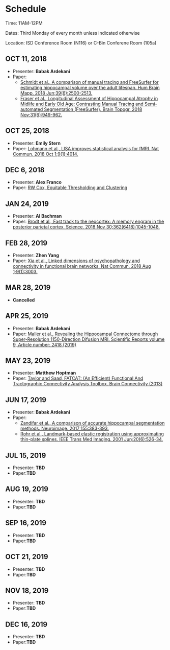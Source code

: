 # Schedule

Time: 11AM-12PM

Dates: Third Monday of every month unless indicated otherwise

Location: ISD Conference Room (N116) or C-Bin Conferene Room (105a)

## OCT 11, 2018
- Presenter: **Babak Ardekani**
- Paper:
  - [Schmidt et al., A comparison of manual tracing and FreeSurfer for estimating hippocampal
volume over the adult lifespan. Hum Brain Mapp. 2018 Jun;39(6):2500-2513.](DOCS/Schmidt2018.pdf)
  - [Fraser et al., Longitudinal Assessment of Hippocampal Atrophy in Midlife and Early Old Age: Contrasting Manual Tracing and 
Semi-automated Segmentation (FreeSurfer). Brain Topogr. 2018 Nov;31(6):949-962.](DOCS/Fraser2018.pdf)

## OCT 25, 2018
- Presenter: **Emily Stern**
- Paper: [Lohmann et al., LISA improves statistical analysis for fMRI. Nat Commun. 2018 Oct
1;9(1):4014.](https://www.nature.com/articles/s41467-018-06304-z)

## DEC 6, 2018
- Presenter: **Alex Franco**
- Paper: [RW Cox, Equitable Thresholding and Clustering](https://www.biorxiv.org/content/10.1101/295931v1)

## JAN 24, 2019
- Presenter: **Al Bachman**
- Paper: [Brodt et al., Fast track to the neocortex: A memory engram in the posterior parietal cortex. Science. 2018 Nov
30;362(6418):1045-1048.](DOCS/Brodt2018.pdf)

## FEB 28, 2019
- Presenter: **Zhen Yang**
- Paper: [Xia et al., Linked dimensions of psychopathology and connectivity in functional brain networks. Nat 
Commun. 2018 Aug 1;9(1):3003.](DOCS/Xia2018.pdf)

## MAR 28, 2019
- **Cancelled**

## APR 25, 2019
- Presenter: **Babak Ardekani**
- Paper: [Maller et al., Revealing the Hippocampal Connectome through Super-Resolution 1150-Direction Difusion MRI. Scientific Reports volume 9, Article number: 2418 (2019)](DOCS/Maller2019.pdf)

## MAY 23, 2019
- Presenter: **Matthew Hoptman**
- Paper: [Taylor and Saad, FATCAT: (An Efficient) Functional And Tractographic Connectivity Analysis Toolbox. Brain Connectivity  (2013)](DOCS/fatcat13.pdf)

## JUN 17, 2019
- Presenter: **Babak Ardekani**
- Paper:
  - [Zandifar et al., A comparison of accurate hippocampal segmentation methods. Neuroimage. 2017 155:383-393.](DOCS/Zandifar2017.pdf)
  - [Rohr et al., Landmark-based elastic registration using approximating thin-plate splines. IEEE Trans Med Imaging. 2001 Jun;20(6):526-34. ](DOCS/Rohr2001.pdf)
  
## JUL 15, 2019
- Presenter: **TBD**
- Paper:**TBD**

## AUG 19, 2019
- Presenter: **TBD**
- Paper:**TBD**

## SEP 16, 2019
- Presenter: **TBD**
- Paper:**TBD**

## OCT 21, 2019
- Presenter: **TBD**
- Paper:**TBD**

## NOV 18, 2019
- Presenter: **TBD**
- Paper:**TBD**

## DEC 16, 2019
- Presenter: **TBD**
- Paper:**TBD**
